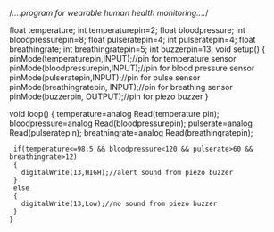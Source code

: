 /*....program for wearable human health monitoring....*/

float temperature;
int temperaturepin=2;
float bloodpressure;
int bloodpressurepin=8;
float pulseratepin=4;
int pulseratepin=4;
float breathingrate;
int breathingratepin=5;
int buzzerpin=13;
void setup()
{
  pinMode(temperaturepin,INPUT);//pin for temperature sensor
  pinMode(bloodpressurepin,INPUT);//pin for blood pressure sensor
  pinMode(pulseratepin,INPUT);//pin for pulse sensor
  pinMode(breathingratepin, INPUT);//pin for breathing sensor
  pinMode(buzzerpin, OUTPUT);//pin for piezo buzzer
 }
   
   void loop()
   {
     temperature=analog Read(temperature pin);
     bloodpressure=analog Read(bloodpressurepin);
     pulserate=analog Read(pulseratepin);
     breathingrate=analog Read(breathingratepin);
     
     if(temperature<=98.5 && bloodpressure<120 && pulserate>60 && breathingrate>12)
     {
       digitalWrite(13,HIGH);//alert sound from piezo buzzer
     }
     else
     {
       digitalWrite(13,Low);//no sound from piezo buzzer
     }
    } 
